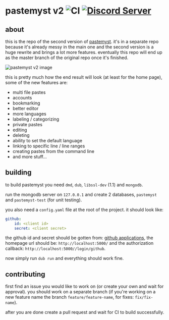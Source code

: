 # pastemyst v2 ![CI](https://github.com/CodeMyst/pastemyst-v2/workflows/CI/badge.svg) [![Discord Server](https://discordapp.com/api/guilds/298510542535000065/widget.png)](https://discord.gg/SdKbcbq)

## about

this is the repo of the second version of [pastemyst](https://paste.myst.rs). it's in a separate repo because it's already messy in the main one and the second version is a huge rewrite and brings a lot more features. eventually this repo will end up as the master branch of the original repo once it's finished.

![pastemyst v2 image](https://myst.rs/pastemyst-v2-image.png)

this is pretty much how the end result will look (at least for the home page), some of the new features are:

* multi file pastes
* accounts
* bookmarking
* better editor
* more languages
* labeling / categorizing
* private pastes
* editing
* deleting
* ability to set the default language
* linking to specific line / line ranges
* creating pastes from the command line
* and more stuff...

## building

to build pastemyst you need `dmd`, `dub`, `libssl-dev` (1.1) and `mongodb`.

run the mongodb server on `127.0.0.1` and create 2 databases, `pastemyst` and `pastemyst-test` (for unit testing).

you also need a `config.yaml` file at the root of the project. it should look like:
```yaml
github:
    id: <client id>
    secret: <client secret>
```

the github id and secret should be gotten from: [github applications](https://github.com/settings/applications), the homepage url should be: `http://localhost:5000/` and the authorization callback: `http://localhost:5000//login/github`.

now simply run `dub run` and everything should work fine.

## contributing

first find an issue you would like to work on (or create your own and wait for approval). you should work on a separate branch (if you're working on a new feature name the branch `feature/feature-name`, for fixes: `fix/fix-name`).

after you are done create a pull request and wait for CI to build successfully.

